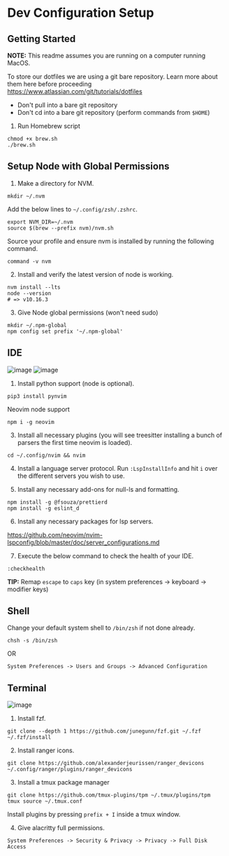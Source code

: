 # Dev Configuration Setup

## Getting Started

**NOTE:** This readme assumes you are running on a computer running MacOS.

To store our dotfiles we are using a git bare repository. Learn more about them here before proceeding
https://www.atlassian.com/git/tutorials/dotfiles

- Don't pull into a bare git repository
- Don't cd into a bare git repository (perform commands from `$HOME`)

1. Run Homebrew script

```
chmod +x brew.sh
./brew.sh
```

## Setup Node with Global Permissions

1. Make a directory for NVM.

```
mkdir ~/.nvm
```

Add the below lines to `~/.config/zsh/.zshrc`.

```
export NVM_DIR=~/.nvm
source $(brew --prefix nvm)/nvm.sh
```

Source your profile and ensure nvm is installed by running the following command.

```
command -v nvm
```

2. Install and verify the latest version of node is working.

```
nvm install --lts
node --version
# => v10.16.3
```

3. Give Node global permissions (won't need sudo)

```
mkdir ~/.npm-global
npm config set prefix '~/.npm-global'
```

## IDE

![image](https://user-images.githubusercontent.com/35639417/147967100-96f9dd12-26f3-4e13-9d40-e05f9a174e66.png)
![image](https://user-images.githubusercontent.com/35639417/147967067-f6d91fe5-7668-4227-a54b-a498630a833d.png)

1. Install python support (node is optional).

```
pip3 install pynvim
```

Neovim node support

```
npm i -g neovim
```

3. Install all necessary plugins (you will see treesitter installing a bunch of parsers the first time neovim is loaded).

```
cd ~/.config/nvim && nvim
```

4. Install a language server protocol. Run `:LspInstallInfo` and hit `i` over the different servers you wish to use.

5. Install any necessary add-ons for null-ls and formatting.

```
npm install -g @fsouza/prettierd
npm install -g eslint_d
```

6. Install any necessary packages for lsp servers.

https://github.com/neovim/nvim-lspconfig/blob/master/doc/server_configurations.md

7. Execute the below command to check the health of your IDE.

```
:checkhealth
```

**TIP:** Remap `escape` to `caps` key (in system preferences -> keyboard -> modifier keys)

## Shell

Change your default system shell to `/bin/zsh` if not done already.

```
chsh -s /bin/zsh
```

OR

```
System Preferences -> Users and Groups -> Advanced Configuration
```

## Terminal

![image](https://user-images.githubusercontent.com/35639417/147966952-61a57bf9-0304-4bd6-a300-ea688171631b.png)

1. Install fzf.

```
git clone --depth 1 https://github.com/junegunn/fzf.git ~/.fzf
~/.fzf/install
```

2. Install ranger icons.

```
git clone https://github.com/alexanderjeurissen/ranger_devicons ~/.config/ranger/plugins/ranger_devicons
```

3. Install a tmux package manager

```
git clone https://github.com/tmux-plugins/tpm ~/.tmux/plugins/tpm
tmux source ~/.tmux.conf
```

Install plugins by pressing `prefix + I` inside a tmux window.

4. Give alacritty full permissions.

```
System Preferences -> Security & Privacy -> Privacy -> Full Disk Access
```
